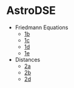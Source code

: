 # AstroDSE

- Friedmann Equations
  - [1b](./1b.py)
  - [1c](./1c.py)
  - [1d](./1d.py)
  - [1e](./1e.py)
- Distances
  - [2a](./2a.py)
  - [2b](./2b.py)
  - [2d](./2d.py)
